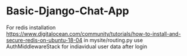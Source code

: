 # Basic-Django-Chat-App

For redis installation https://www.digitalocean.com/community/tutorials/how-to-install-and-secure-redis-on-ubuntu-18-04
in mysite/routing.py use AuthMiddlewareStack for indiavidual user data after login
